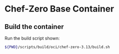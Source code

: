 # Chef-Zero Base Container

## Build the container

Run the build script shown:

```bash
${PWD}/scripts/build/oci/chef-zero-3.13/build.sh
```
